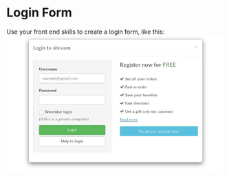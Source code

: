# Login Form

Use your front end skills to create a login form, like this:  
![Login form example](img/login_form.jpg)
